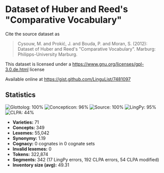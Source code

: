 # Dataset of Huber and Reed's "Comparative Vocabulary"

Cite the source dataset as

> Cysouw, M. and Prokić, J. and Bouda, P. and Moran, S. (2012): Dataset of Huber and Reed's "Comparative Vocabulary". Marburg: Philipps-University Marburg.

This dataset is licensed under a https://www.gnu.org/licenses/gpl-3.0.de.html license

Available online at https://gist.github.com/LinguList/7481097

## Statistics
![Glottolog: 100%](https://img.shields.io/badge/Glottolog-100%25-brightgreen.svg "Glottolog: 100%") ![Concepticon: 96%](https://img.shields.io/badge/Concepticon-96%25-green.svg "Concepticon: 96%") ![Source: 100%](https://img.shields.io/badge/Source-100%25-brightgreen.svg "Source: 100%") ![LingPy: 95%](https://img.shields.io/badge/LingPy-95%25-green.svg "LingPy: 95%") ![CLPA: 44%](https://img.shields.io/badge/CLPA-44%25-red.svg "CLPA: 44%")

- **Varieties:** 71
- **Concepts:** 349
- **Lexemes:** 55,042
- **Synonymy:** 1.19
- **Cognacy:** 0 cognates in 0 cognate sets
- **Invalid lexemes:** 0
- **Tokens:** 322,874
- **Segments:** 342 (17 LingPy errors, 192 CLPA errors, 54 CLPA modified)
- **Inventory size (avg):** 49.31
